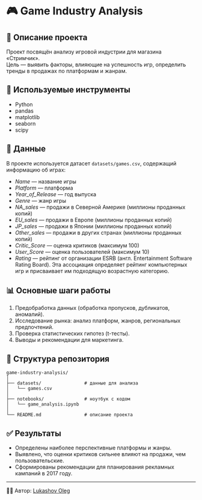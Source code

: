 # 🎮 Game Industry Analysis

## 📌 Описание проекта
Проект посвящён анализу игровой индустрии для магазина «Стримчик».  
Цель — выявить факторы, влияющие на успешность игр, определить тренды в продажах по платформам и жанрам.

## 🔧 Используемые инструменты
- Python
- pandas
- matplotlib
- seaborn
- scipy

## 📂 Данные
В проекте используется датасет `datasets/games.csv`, содержащий информацию об играх:
- *Name* — название игры
- *Platform* — платформа
- *Year_of_Release* — год выпуска
- *Genre* — жанр игры
- *NA_sales* — продажи в Северной Америке (миллионы проданных копий)
- *EU_sales* — продажи в Европе (миллионы проданных копий)
- *JP_sales* — продажи в Японии (миллионы проданных копий)
- *Other_sales* — продажи в других странах (миллионы проданных копий)
- *Critic_Score* — оценка критиков (максимум 100)
- *User_Score* — оценка пользователей (максимум 10)
- *Rating* — рейтинг от организации ESRB (англ. Entertainment Software Rating Board). Эта ассоциация определяет рейтинг компьютерных игр и присваивает им подходящую возрастную категорию.

## 📊 Основные шаги работы
1. Предобработка данных (обработка пропусков, дубликатов, аномалий).
2. Исследование рынка: анализ платформ, жанров, региональных предпочтений.
4. Проверка статистических гипотез (t-тесты).
5. Выводы и рекомендации для маркетинга.

## 📂 Структура репозитория
```
game-industry-analysis/
│
├── datasets/                # данные для анализа
│   └── games.csv
│
├── notebooks/               # ноутбук с кодом
│   └── game_analysis.ipynb
│
└── README.md                # описание проекта
```

## ✅ Результаты
- Определены наиболее перспективные платформы и жанры.
- Выявлено, что оценки критиков сильнее влияют на продажи, чем пользовательские.
- Сформированы рекомендации для планирования рекламных кампаний в 2017 году.

---

👨‍💻 Автор: [Lukashov Oleg](https://github.com/lukashovoe)
